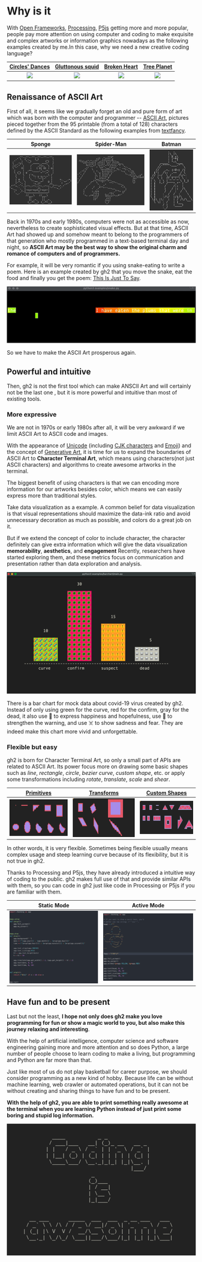# Why is it

With [Open Frameworks](https://github.com/openframeworks/openFrameworks), [Processing](https://github.com/processing/processing), [P5js](https://github.com/processing/p5.js) getting more and more popular, people pay more attention on using computer and coding to make exquisite and complex artworks or information graphics nowadays as the following examples created by me.In this case, why we need a new creative coding language?

| [Circles' Dances](https://www.openprocessing.org/sketch/748916) | [Gluttonous squid](https://www.openprocessing.org/sketch/757223) | [Broken Heart](https://www.openprocessing.org/sketch/720376) | [Tree Planet](https://www.openprocessing.org/sketch/736203) |
| :--: | :--: | :--: | :--: |
|<img src="https://openprocessing-usercontent.s3.amazonaws.com/thumbnails/visualThumbnail748916@2x.jpg"  /> | <img src="https://openprocessing-usercontent.s3.amazonaws.com/thumbnails/visualThumbnail757223@2x.jpg"  /> | <img src="https://openprocessing-usercontent.s3.amazonaws.com/thumbnails/visualThumbnail720376@2x.jpg"  /> | <img src="https://openprocessing-usercontent.s3.amazonaws.com/thumbnails/visualThumbnail736203@2x.jpg"  /> |

## Renaissance of ASCII Art

First of all, it seems like we gradually forget an old and pure form of art which was born with the computer and programmer -- [ASCII Art](https://en.wikipedia.org/wiki/ASCII_art), pictures pieced together from the 95 printable (from a total of 128) characters defined by the ASCII Standard as the following examples from [textfancy](https://textfancy.com/gallery/).

| Sponge | Spider-Man | Batman |
| :--: | :--: | :--: |
|<img src="https://raw.githubusercontent.com/charming-art/public-files/master/baby.png"  />|<img src="https://raw.githubusercontent.com/charming-art/public-files/master/spiderman.png" />|<img src="https://raw.githubusercontent.com/charming-art/public-files/master/batman.png" />|

Back in 1970s and early 1980s, computers were not as accessible as now, nevertheless to create sophisticated visual effects. But at that time, ASCII Art had showed up and somehow meant to belong to the programmers of that generation who mostly programmed in a text-based terminal day and night, so **ASCII Art may be the best way to show the original charm and romance of computers and of programmers.**

For example, it will be very romantic if you using snake-eating to write a poem. Here is an example created by gh2 that you move the snake, eat the food and finally you get the poem: [This Is Just To Say](https://www.poetryfoundation.org/poems/56159/this-is-just-to-say).

<a href="https://github.com/charming-art/charming/blob/master/examples/snake.py"><img src="https://raw.githubusercontent.com/charming-art/public-files/master/snake.gif" /></a>

So we have to make the ASCII Art prosperous again.

## Powerful and intuitive

Then, gh2 is not the first tool which can make ANSCII Art and will certainly not be the last one , but it is more powerful and intuitive than most of existing tools.

### More expressive

We are not in 1970s or early 1980s after all, it will be very awkward if we limit ASCII Art to ASCII code and images.

With the appearance of [Unicode](https://en.wikipedia.org/wiki/Unicode) (including [CJK characters](https://en.wikipedia.org/wiki/CJK_characters) and [Emoji](https://en.wikipedia.org/wiki/Emoji)) and the concept of [Generative Art](http://taggedwiki.zubiaga.org/new_content/0a0de87b1c9b14a3530beac00afcbea2), it is time for us to expand the boundaries of ASCII Art to **Character Terminal Art**, which means using characters(not just ASCII characters) and algorithms to create awesome artworks in the terminal.

The biggest benefit of using characters is that we can encoding more information for our artworks besides color, which means we can easily express more than traditional styles.

Take data visualization as a example. A common belief for data visualization is that visual representations should maximize the data-ink ratio and avoid unnecessary decoration as much as possible, and colors do a great job on it.

But if we extend the concept of color to include character, the character definitely can give extra information which will give the data visualization **memorability**, **aesthetics**, and **engagement** Recently, researchers have started exploring them, and these metrics focus on communication and presentation rather than data exploration and analysis.

<a href="https://github.com/charming-art/charming/blob/master/examples/barchart.py"><img src="https://raw.githubusercontent.com/charming-art/public-files/master/barchart.png" /></a>

There is a bar chart for mock data about covid-19 virus created by gh2. Instead of only using green for the curve, red for the confirm, gray for the dead, it also use 🌈 to express happiness and hopefulness, use 🦠 to strengthen the warning, and use ☠️ to show sadness and fear. They are indeed make this chart more vivid and unforgettable.

### Flexible but easy

gh2 is born for Character Terminal Art, so only a small part of APIs are related to ASCII Art. Its power focus more on drawing some basic shapes such as *line*, *rectangle*, *circle*, *bezier curve*, *custom shape*, etc. or apply some transformations including *rotate*, *translate*, *scale* and *shear*.

| [Primitives](https://github.com/charming-art/charming/blob/master/tests/test_shape_primitives.py) | [Transforms](https://github.com/charming-art/charming/blob/master/tests/test_transform.py) | [Custom Shapes](https://github.com/charming-art/charming/blob/master/tests/test_shape_vertex.py) |
| :--: | :--: | :--: |
|<img src="https://raw.githubusercontent.com/charming-art/public-files/master/primitives.png" />|<img src="https://raw.githubusercontent.com/charming-art/public-files/master/transforms.png"/>|<img src="https://raw.githubusercontent.com/charming-art/public-files/master/vertex.png" /> |

In other words, it is very flexible. Sometimes being flexible usually means complex usage and steep learning curve because of its flexibility, but it is not true in gh2.

Thanks to Processing and P5js, they have already introduced a intuitive way of coding to the public. gh2 makes full use of that and provide similar APIs with them, so you can code in gh2 just like code in Processing or P5js if you are familiar with them.

| Static Mode | Active Mode |
| :--: | :--: |
|<img src="https://raw.githubusercontent.com/charming-art/public-files/master/code1.png"  />|<img src="https://raw.githubusercontent.com/charming-art/public-files/master/code2.png" />|

## Have fun and to be present

Last but not the least, **I hope not only does gh2 make you love programming for fun or show a magic world to you, but also make this journey relaxing and interesting**.

With the help of artificial intelligence, computer science and software engineering gaining more and more attention and so does Python, a large number of people choose to learn coding to make a living, but programming and Python are far more than that.

Just like most of us do not play basketball for career purpose, we should consider programming as a new kind of hobby. Because life can be without machine learning, web crawler or automated operations, but it can not be without creating and sharing things to have fun and to be present.

**With the help of gh2, you are able to print something really awesome at the terminal when you are learning Python instead of just print some boring and stupid log information.**

![charm](https://raw.githubusercontent.com/charming-art/public-files/master/charm.png)